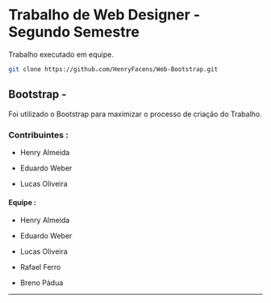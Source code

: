 # Trabalho de Web Designer - Segundo Semestre

Trabalho executado em equipe.

```bash
git clone https://github.com/HenryFacens/Web-Bootstrap.git
```

## Bootstrap -

Foi utilizado o Bootstrap para maximizar o processo de criação do Trabalho.
 

### Contribuintes :

- Henry Almeida

- Eduardo Weber

- Lucas Oliveira

#### Equipe :
- Henry Almeida

- Eduardo Weber

- Lucas Oliveira

- Rafael Ferro

- Breno Pádua
---
